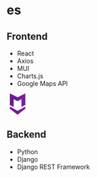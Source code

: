 # es
 
## Frontend

* React
* Axios
* MUI
* Charts.js
* Google Maps API


![alt text](https://github.com/adam-p/markdown-here/raw/master/src/common/images/icon48.png "Logo Title Text 1")


## Backend

* Python
* Django
* Django REST Framework
